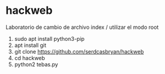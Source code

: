 # hackweb
Laboratorio de cambio de archivo index / utilizar el modo root
1. sudo apt install python3-pip
2. apt install git
3. git clone https://github.com/serdcasbryan/hackweb
4. cd hackweb
5. python2 tebas.py
